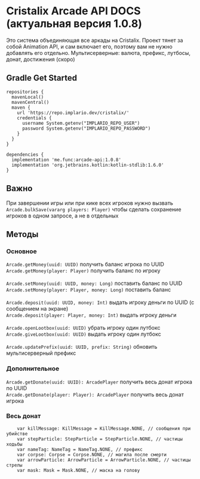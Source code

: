 # Cristalix Arcade API DOCS (актуальная версия 1.0.8)

Это система объединяющая все аркады на Cristalix. 
Проект тянет за собой Animation API, и сам включает его, поэтому вам не нужно добавлять его отдельно.
Мультисерверные: валюта, префикс, лутбосы, донат, достижения (скоро)
<br>

<h2>Gradle Get Started</h2>

```
repositories {
  mavenLocal()
  mavenCentral()
  maven {
    url 'https://repo.implario.dev/cristalix/'
    credentials {
      username System.getenv("IMPLARIO_REPO_USER")
      password System.getenv("IMPLARIO_REPO_PASSWORD")
    }
  }
}

dependencies {
  implementation 'me.func:arcade-api:1.0.8'
  implementation 'org.jetbrains.kotlin:kotlin-stdlib:1.6.0'
}
```

<h2>Важно</h2>

При завершении игры или при кике всех игроков нужно вызвать `Arcade.bulkSave(vararg players: Player)` чтобы сделать сохранение игроков в одном запросе, а не в отдельных

<h2>Методы</h2>

<h3>Основное</h3> 

`Arcade.getMoney(uuid: UUID)` получить баланс игрока по UUID<br>
`Arcade.getMoney(player: Player)` получить баланс по игроку<br>
<br>
`Arcade.setMoney(uuid: UUID, money: Long)` поставить баланс по UUID<br>
`Arcade.setMoney(player: Player, money: Long)` поставить баланс<br>
<br>
`Arcade.deposit(uuid: UUID, money: Int)` выдать игроку деньги по UUID (с сообщением на экране)<br>
`Arcade.deposit(player: Player, money: Int)` выдать игроку деньги<br>
<br>
`Arcade.openLootbox(uuid: UUID)` убрать игроку один лутбокс<br>
`Arcade.giveLootbox(uuid: UUID)` выдать игроку один лутбокс<br>
<br>
`Arcade.updatePrefix(uuid: UUID, prefix: String)` обновить мультисерверный префикс <br>

<h3>Дополнительное</h3>

`Arcade.getDonate(uuid: UUID): ArcadePlayer` получить весь донат игрока по UUID<br>
`Arcade.getDonate(player: Player): ArcadePlayer` получить весь донат игрока<br>

<h3>Весь донат</h3>

```
    var killMessage: KillMessage = KillMessage.NONE, // сообщения при убийстве
    var stepParticle: StepParticle = StepParticle.NONE, // частицы ходьбы
    var nameTag: NameTag = NameTag.NONE, // префикс
    var corpse: Corpse = Corpse.NONE, // магила после смерти
    var arrowParticle: ArrowParticle = ArrowParticle.NONE, // частицы стрелы
    var mask: Mask = Mask.NONE, // маска на голову
```

